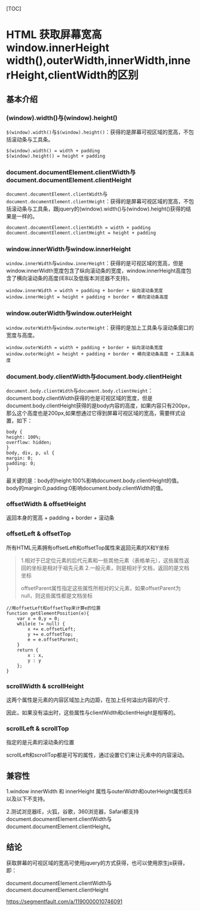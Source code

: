 

[TOC]



# HTML 获取屏幕宽高window.innerHeight width(),outerWidth,innerWidth,innerHeight,clientWidth的区别

## 基本介绍

### (window).width()与(window).height()

`$(window).width()`与`$(window).height()`：获得的是屏幕可视区域的宽高，不包括滚动条与工具条。

```
$(window).width() = width + padding
$(window).height() = height + padding
```

### document.documentElement.clientWidth与document.documentElement.clientHeight

`document.documentElement.clientWidth`与`document.documentElement.clientHeight`：获得的是屏幕可视区域的宽高，不包括滚动条与工具条，跟jquery的(window).width()与(window).height()获得的结果是一样的。

```
document.documentElement.clientWidth = width + padding
document.documentElement.clientHeight = height + padding
```

### window.innerWidth与window.innerHeight

`window.innerWidth`与`window.innerHeight`：获得的是可视区域的宽高，但是window.innerWidth宽度包含了纵向滚动条的宽度，window.innerHeight高度包含了横向滚动条的高度(IE8以及低版本浏览器不支持)。

```
window.innerWidth = width + padding + border + 纵向滚动条宽度
window.innerHeight = height + padding + border + 横向滚动条高度
```

### window.outerWidth与window.outerHeight

`window.outerWidth`与`window.outerHeight`：获得的是加上工具条与滚动条窗口的宽度与高度。

```
window.outerWidth = width + padding + border + 纵向滚动条宽度
window.outerHeight = height + padding + border + 横向滚动条高度 + 工具条高度
```

### document.body.clientWidth与document.body.clientHeight

`document.body.clientWidth`与`document.body.clientHeight`：document.body.clientWidth获得的也是可视区域的宽度，但是document.body.clientHeight获得的是body内容的高度，如果内容只有200px，那么这个高度也是200px,如果想通过它得到屏幕可视区域的宽高，需要样式设置，如下：

```
body {
height: 100%;
overflow: hidden;
}
body, div, p, ul {
margin: 0;
padding: 0;
}
```

最关键的是：body的height:100%影响document.body.clientHeight的值。
body的margin:0,padding:0影响document.body.clientWidth的值。

### offsetWidth & offsetHeight

返回本身的宽高 + padding + border + 滚动条

### offsetLeft & offsetTop

所有HTML元素拥有offsetLeft和offsetTop属性来返回元素的X和Y坐标

> 1.相对于已定位元素的后代元素和一些其他元素（表格单元），这些属性返回的坐标是相对于祖先元素
> 2.一般元素，则是相对于文档，返回的是文档坐标
>
> offsetParent属性指定这些属性所相对的父元素，如果offsetParent为null，则这些属性都是文档坐标

```
//用offsetLeft和offsetTop来计算e的位置
function getElementPosition(e){
    var x = 0,y = 0;
    while(e != null) {
        x += e.offsetLeft;
        y += e.offsetTop;
        e = e.offsetParent;
    }
    return {
        x : x,
        y : y
    };
}
```

### scrollWidth & scrollHeight

这两个属性是元素的内容区域加上内边距，在加上任何溢出内容的尺寸.

因此，如果没有溢出时，这些属性与clientWidth和clientHeight是相等的。

### scrollLeft & scrollTop

指定的是元素的滚动条的位置

scrollLeft和scrollTop都是可写的属性，通过设置它们来让元素中的内容滚动。

## 兼容性

1.window innerWidth 和 innerHeight 属性与outerWidth和outerHeight属性IE8以及以下不支持。

2.测试浏览器IE，火狐，谷歌，360浏览器，Safari都支持document.documentElement.clientWidth与document.documentElement.clientHeight。

## 结论

获取屏幕的可视区域的宽高可使用jquery的方式获得，也可以使用原生js获得，即：

document.documentElement.clientWidth与document.documentElement.clientHeight





https://segmentfault.com/a/1190000010746091